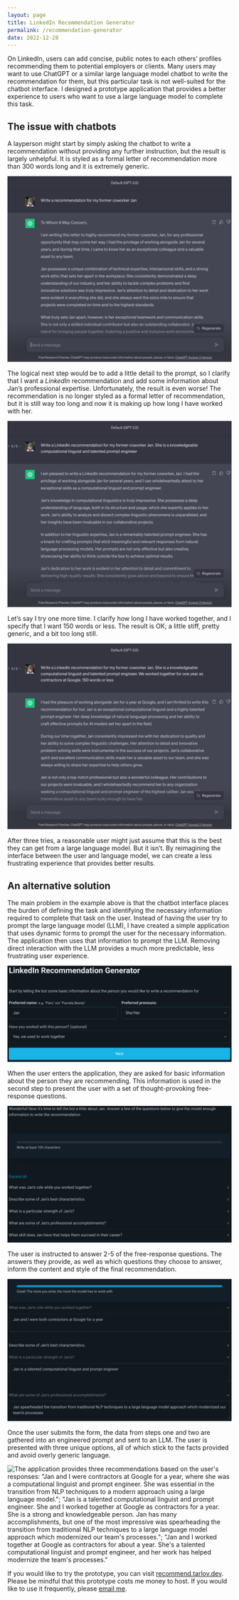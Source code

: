 ```yaml
---
layout: page
title: LinkedIn Recommendation Generator
permalink: /recommendation-generator
date: 2022-12-28
---
```


On LinkedIn, users can add concise, public notes to each others’ profiles recommending them to potential employers or clients. Many users may want to use ChatGPT or a similar large language model chatbot to write the recommendation for them, but this particular task is not well-suited for the chatbot interface. I designed a prototype application that provides a better experience to users who want to use a large language model to complete this task.

## The issue with chatbots

A layperson might start by simply asking the chatbot to write a recommendation without providing any further instruction, but the result is largely unhelpful. It is styled as a formal letter of recommendation more than 300 words long and it is extremely generic.

![User prompts ChatGPT "Write a recommendation for my former coworker Jan"; ChatGPT responds "To Whom It May Concern..."](/assets/images/ChatGPT-recommendation-screenshots/try1.png)

The logical next step would be to add a little detail to the prompt, so I clarify that I want a *LinkedIn* recommendation and add some information about Jan’s professional expertise. Unfortunately, the result is even worse! The recommendation is no longer styled as a formal letter of recommendation, but it is still way too long and now it is making up how long I have worked with her.

![User prompts ChatGPT "Write a LinkedIn recommendation for my former coworker Jan. She is a knowledgable computational linguist and talented prompt engineer"; ChatGPT responds "I am pleased to write a LinkedIn recommendation for my former coworker Jan. I had the privilage of working alongside Jan for several years, and I can wholeheartedly attest..."](/assets/images/ChatGPT-recommendation-screenshots/try2.png)

Let’s say I try one more time. I clarify how long I have worked together, and I specify that I want 150 words or less. The result is OK; a little stiff, pretty generic, and a bit too long still.

![User prompts ChatGPT "Write a LinkedIn recommendation for my former coworker Jan. She is a knowledgable computational linguist and talented prompt engineer. We worked together for one year as contractors at Google. 150 words or less"; ChatGPT responds "I had the pleasure of working alongside Jan for a year at Google, and I am thrilled to write this recommendation..."](/assets/images/ChatGPT-recommendation-screenshots/try3.png)

After three tries, a reasonable user might just assume that this is the best they can get from a large language model. But it isn’t. By reimagining the interface between the user and language model, we can create a less frustrating experience that provides better results. 

## An alternative solution

The main problem in the example above is that the chatbot interface places the burden of defining the task and identifying the necessary information required to complete that task on the user. Instead of having the user try to prompt the large language model (LLM), I have created a simple application that uses dynamic forms to prompt the user for the necessary information. The application then uses that information to prompt the LLM. Removing direct interaction with the LLM provides a much more predictable, less frustrating user experience.

![The LinkedIn Recommendation Generator app landing page prompts the user for the preferred name and pronouns for the person they are recommending. The user can optionally answer the question "Have you worked with this person?"](/assets/images/recommendation-generator-screenshots/step1.png)

When the user enters the application, they are asked for basic information about the person they are recommending. This information is used in the second step to present the user with a set of thought-provoking free-response questions.

![The user is presented with several questions, such as "What was Jan's role while you worked together?" and "Describe some of Jan's best characteristics." The user is prompted to choose some of these questions to answer and instructed to write at least 100 characters.](/assets/images/recommendation-generator-screenshots/step2-unfilled.png)

The user is instructed to answer 2-5 of the free-response questions. The answers they provide, as well as which questions they choose to answer, inform the content and style of the final recommendation.

![The user has chosen to answer three questions. Q: "What was Jan's role while you worked together?" A: "Jan and I were both contractors at Google for a year"; Q: "What is a particular strength of Jan's?" A: "Jan is a talented computational linguist and prompt engineer"; Q: "What are some of Jan's professional accomplishments?" A: "Jan spearheaded the transition from traditional NLP techniques to a large language model approach which modernized our team's processes"](/assets/images/recommendation-generator-screenshots/step2-filled.png)

Once the user submits the form, the data from steps one and two are gathered into an engineered prompt and sent to an LLM. The user is presented with three unique options, all of which stick to the facts provided and avoid overly generic language.

![The application provides three recommendations based on the user's responses: "Jan and I were contractors at Google for a year, where she was a computational linguist and prompt engineer. She was essential in the transition from NLP techniques to a modern approach using a large language model."; "Jan is a talented computational linguist and prompt engineer. She and I worked together at Google as contractors for a year. She is a strong and knowledgeable person. Jan has many accomplishments, but one of the most impressive was spearheading the transition from traditional NLP techniques to a large language model approach which modernized our team's processes."; "Jan and I worked together at Google as contractors for about a year. She's a talented computational linguist and prompt engineer, and her work has helped modernize the team's processes."](/assets/images/recommendation-generator-screenshots/results.png)

If you would like to try the prototype, you can visit [recommend.tarlov.dev](https://recommend.tarlov.dev). Please be mindful that this prototype costs me money to host. If you would like to use it frequently, please [email me](mailto:bots@tarlov.dev).
